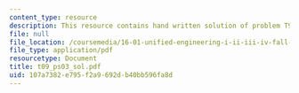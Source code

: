 ```yaml
---
content_type: resource
description: This resource contains hand written solution of problem T9.
file: null
file_location: /coursemedia/16-01-unified-engineering-i-ii-iii-iv-fall-2005-spring-2006/107a7382e795f2a9692db40bb596fa8d_t09_ps03_sol.pdf
file_type: application/pdf
resourcetype: Document
title: t09_ps03_sol.pdf
uid: 107a7382-e795-f2a9-692d-b40bb596fa8d
---
```

